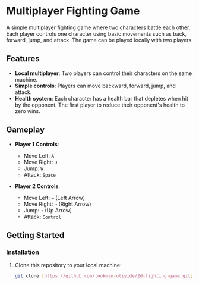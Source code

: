 # Multiplayer Fighting Game

A simple multiplayer fighting game where two characters battle each other. Each player controls one character using basic movements such as back, forward, jump, and attack. The game can be played locally with two players.

## Features
- **Local multiplayer**: Two players can control their characters on the same machine.
- **Simple controls**: Players can move backward, forward, jump, and attack.
- **Health system**: Each character has a health bar that depletes when hit by the opponent. The first player to reduce their opponent's health to zero wins.

## Gameplay
- **Player 1 Controls**:
  - Move Left: `A`
  - Move Right: `D`
  - Jump: `W`
  - Attack: `Space`

- **Player 2 Controls**:
  - Move Left: `←` (Left Arrow)
  - Move Right: `→` (Right Arrow)
  - Jump: `↑` (Up Arrow)
  - Attack: `Control`

## Getting Started

### Installation

1. Clone this repository to your local machine:
   ```bash
   git clone [https://github.com/lookman-oliyide/2d-fighting-game.git]
